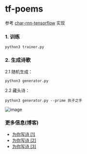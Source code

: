 # tf-poems

参考 [char-rnn-tensorflow](https://github.com/sherjilozair/char-rnn-tensorflow) 实现

### 1. 训练

```
python3 trainer.py
```

### 2. 生成诗歌

2.1 随机生成：
```
python3 generator.py
```

2.2 藏头诗：
```
python3 generator.py --prime 执子之手
```

![image](/screenshot/001.png)

### 更多信息(博客)

+ [为你写诗 [1]](http://frendy.vip/machine-learning/2017/05/23/tensorlow-poems.html)
+ [为你写诗 [2]](http://frendy.vip/machine-learning/2017/05/24/tensorlow-poems-2.html)
+ [为你写诗 [3]](http://frendy.vip/machine-learning/2017/05/25/tensorlow-poems-3.html)